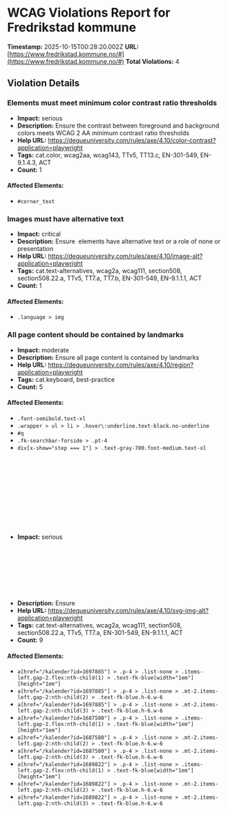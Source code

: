 # WCAG Violations Report for Fredrikstad kommune

**Timestamp:** 2025-10-15T00:28:20.002Z
**URL:** [https://www.fredrikstad.kommune.no/#](https://www.fredrikstad.kommune.no/#)
**Total Violations:** 4

## Violation Details

### Elements must meet minimum color contrast ratio thresholds

- **Impact:** serious
- **Description:** Ensure the contrast between foreground and background colors meets WCAG 2 AA minimum contrast ratio thresholds
- **Help URL:** https://dequeuniversity.com/rules/axe/4.10/color-contrast?application=playwright
- **Tags:** cat.color, wcag2aa, wcag143, TTv5, TT13.c, EN-301-549, EN-9.1.4.3, ACT
- **Count:** 1

#### Affected Elements:

- `#corner_text`

### Images must have alternative text

- **Impact:** critical
- **Description:** Ensure <img> elements have alternative text or a role of none or presentation
- **Help URL:** https://dequeuniversity.com/rules/axe/4.10/image-alt?application=playwright
- **Tags:** cat.text-alternatives, wcag2a, wcag111, section508, section508.22.a, TTv5, TT7.a, TT7.b, EN-301-549, EN-9.1.1.1, ACT
- **Count:** 1

#### Affected Elements:

- `.language > img`

### All page content should be contained by landmarks

- **Impact:** moderate
- **Description:** Ensure all page content is contained by landmarks
- **Help URL:** https://dequeuniversity.com/rules/axe/4.10/region?application=playwright
- **Tags:** cat.keyboard, best-practice
- **Count:** 5

#### Affected Elements:

- `.font-semibold.text-xl`
- `.wrapper > ul > li > .hover\:underline.text-black.no-underline`
- `#q`
- `.fk-searchbar-forside > .pt-4`
- `div[x-show="step === 1"] > .text-gray-700.font-medium.text-xl`

### <svg> elements with an img role must have an alternative text

- **Impact:** serious
- **Description:** Ensure <svg> elements with an img, graphics-document or graphics-symbol role have an accessible text
- **Help URL:** https://dequeuniversity.com/rules/axe/4.10/svg-img-alt?application=playwright
- **Tags:** cat.text-alternatives, wcag2a, wcag111, section508, section508.22.a, TTv5, TT7.a, EN-301-549, EN-9.1.1.1, ACT
- **Count:** 9

#### Affected Elements:

- `a[href="/kalender?id=1697885"] > .p-4 > .list-none > .items-left.gap-2.flex:nth-child(1) > .text-fk-blue[width="1em"][height="1em"]`
- `a[href="/kalender?id=1697885"] > .p-4 > .list-none > .mt-2.items-left.gap-2:nth-child(2) > .text-fk-blue.h-6.w-6`
- `a[href="/kalender?id=1697885"] > .p-4 > .list-none > .mt-2.items-left.gap-2:nth-child(3) > .text-fk-blue.h-6.w-6`
- `a[href="/kalender?id=1687580"] > .p-4 > .list-none > .items-left.gap-2.flex:nth-child(1) > .text-fk-blue[width="1em"][height="1em"]`
- `a[href="/kalender?id=1687580"] > .p-4 > .list-none > .mt-2.items-left.gap-2:nth-child(2) > .text-fk-blue.h-6.w-6`
- `a[href="/kalender?id=1687580"] > .p-4 > .list-none > .mt-2.items-left.gap-2:nth-child(3) > .text-fk-blue.h-6.w-6`
- `a[href="/kalender?id=1689822"] > .p-4 > .list-none > .items-left.gap-2.flex:nth-child(1) > .text-fk-blue[width="1em"][height="1em"]`
- `a[href="/kalender?id=1689822"] > .p-4 > .list-none > .mt-2.items-left.gap-2:nth-child(2) > .text-fk-blue.h-6.w-6`
- `a[href="/kalender?id=1689822"] > .p-4 > .list-none > .mt-2.items-left.gap-2:nth-child(3) > .text-fk-blue.h-6.w-6`
